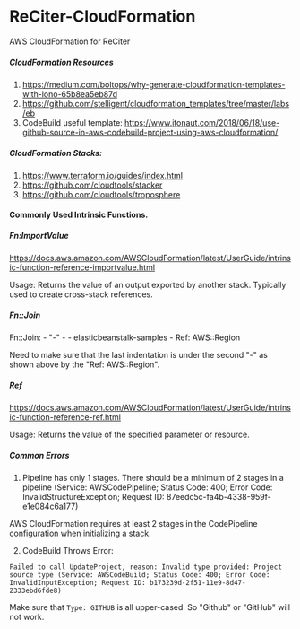 # ReCiter-CloudFormation
AWS CloudFormation for ReCiter

##### CloudFormation Resources

1. https://medium.com/boltops/why-generate-cloudformation-templates-with-lono-65b8ea5eb87d
2. https://github.com/stelligent/cloudformation_templates/tree/master/labs/eb
3. CodeBuild useful template: https://www.itonaut.com/2018/06/18/use-github-source-in-aws-codebuild-project-using-aws-cloudformation/

##### CloudFormation Stacks:

1. https://www.terraform.io/guides/index.html
2. https://github.com/cloudtools/stacker
3. https://github.com/cloudtools/troposphere

#### Commonly Used Intrinsic Functions.

##### Fn:ImportValue
https://docs.aws.amazon.com/AWSCloudFormation/latest/UserGuide/intrinsic-function-reference-importvalue.html

Usage: Returns the value of an output exported by another stack. Typically used to create cross-stack references.

##### Fn::Join
Fn::Join:
	- "-"
    	- - elasticbeanstalk-samples
       	  - Ref: AWS::Region

Need to make sure that the last indentation is under the second "-" as shown above by the "Ref: AWS::Region".

##### Ref
https://docs.aws.amazon.com/AWSCloudFormation/latest/UserGuide/intrinsic-function-reference-ref.html

Usage: Returns the value of the specified parameter or resource.

##### Common Errors

1. Pipeline has only 1 stages. There should be a minimum of 2 stages in a pipeline (Service: AWSCodePipeline; Status Code: 400; Error Code: InvalidStructureException; Request ID: 87eedc5c-fa4b-4338-959f-e1e084c6a177)

AWS CloudFormation requires at least 2 stages in the CodePipeline configuration when initializing a stack.

2. CodeBuild Throws Error:
```
Failed to call UpdateProject, reason: Invalid type provided: Project source type (Service: AWSCodeBuild; Status Code: 400; Error Code: InvalidInputException; Request ID: b173239d-2f51-11e9-8d47-2333ebd6fde8)
```
Make sure that `Type: GITHUB` is all upper-cased. So "Github" or "GitHub" will not work.
